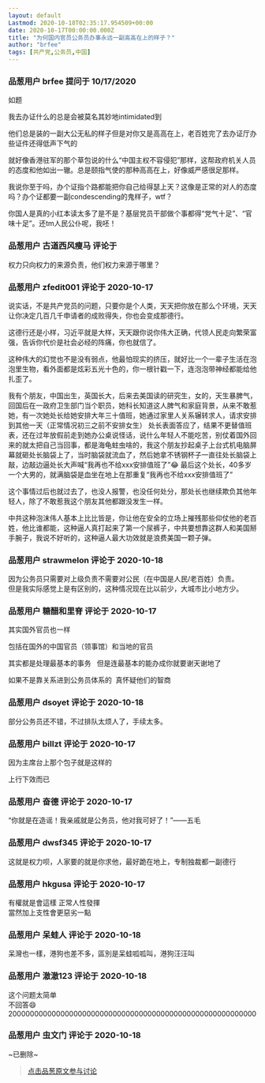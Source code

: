 ```yaml
---
layout: default
Lastmod: 2020-10-18T02:35:17.954509+00:00
date: 2020-10-17T00:00:00.000Z
title: "为何国内官员公务员办事永远一副高高在上的样子？"
author: "brfee"
tags: [共产党,公务员,中国]
---
```



### 品葱用户 **brfee** 提问于 10/17/2020
    
如题  
  
我去办证什么的总是会被莫名其妙地intimidated到   
  
他们总是装的一副大公无私的样子但是对你又是高高在上，老百姓完了去办证厅办些证件还得低声下气的  
  
就好像香港驻军的那个草包说的什么“中国主权不容侵犯”那样，这帮政府机关人员的态度和他如出一辙。总是颐指气使的那种高高在上，好像威严感很足那样。  
  
我说你至于吗，办个证指个路都能把你自己给得瑟上天？这像是正常的对人的态度吗？办个证都要一副condescending的鬼样子，wtf？  
  
你国人是真的小红本读太多了是不是？基层党员干部做个事都得“党气十足”、“官味十足”。还tm人民公仆呢，我呸！
    
                

### 品葱用户 **古道西风瘦马** 评论于 
        
权力只向权力的来源负责，他们权力来源于哪里？
        
                

### 品葱用户 **zfedit001** 评论于 2020-10-17
        
说实话，不是共产党员的问题，只要你是个人类，天天把你放在那么个环境，天天让你决定几百几千申请者的成败得失，你也会变成那德行。  
  
这德行还是小样，习近平就是大样，天天跟你说你伟大正确，代领人民走向繁荣富强，告诉你代价是社会必经的阵痛，你也就信了。  
  
这种伟大的幻觉也不是没有弱点，他最怕现实的挤压，就好比一个一辈子生活在泡泡里生物，看外面都是炫彩五光十色的，你一根针戳一下，连泡泡带神经都能给他扎歪了。  
  
我有个朋友，中国出生，英国长大，后来去美国读的研究生，女的，天生暴脾气，回国后在一政府卫生部门当个职员，她科长知道这人脾气和家庭背景，从来不敢惹她，有一次她处长给她安排大年三十值班，她通过家里人关系辗转求人，请求安排到其他一天（正常情况初三之前不安排女生） 处长表面答应了，结果不更替值班表，还在过年放假前走到她办公桌说怪话，说什么年轻人不能吃苦，别仗着国外回来的就太把自己当回事，都是海龟蛀虫啥的，我这个朋友抄起桌子上台式机电脑屏幕就砸处长脑袋上了，当时脑袋就流血了，然后她拿不锈钢杯子一直往处长脑袋上敲，边敲边逼处长大声喊“我再也不给xxx安排值班了”😂 最后这个处长，40多岁一个大男的，就满脑袋是血坐在地上在那重复“我再也不给xxx安排值班了”  
  
这个事情过后也就过去了，也没人报警，也没任何处分，那处长也继续欺负其他年轻人，除了不敢惹我这个朋友其他都跟没发生一样。  
  
中共这种泡沫伟人基本上比比皆是，你让他在安全的立场上摧残那些仰仗他的老百姓，他比谁都能，这种逼人真打起来了第一个尿裤子，中共要想靠这群人和美国掰手腕子，我说不好听的，这种逼人最大功效就是浪费美国一颗子弹。
        
                

### 品葱用户 **strawmelon** 评论于 2020-10-18
        
因为公务员只需要对上级负责不需要对公民（在中国是人民/老百姓）负责。  
但是我实际感觉上是有区别的，这种情况现在比以前少，大城市比小地方少。
        
                

### 品葱用户 **糖醋和里脊** 评论于 2020-10-17
        
其实国外官员也一样  
  
包括在国外的中国官员（领事馆）和当地的官员  
  
其实都是处理最基本的事务   但是连最基本的能办成你就要谢天谢地了  
  
如果不是靠关系进到公务员体系的  真怀疑他们的智商
        
                

### 品葱用户 **dsoyet** 评论于 2020-10-18
        
部分公务员还不错，不过排队太烦人了，手续太多。
        
                

### 品葱用户 **billzt** 评论于 2020-10-17
        
因为主席台上那个包子就是这样的  
  
上行下效而已
        
                

### 品葱用户 **奋德** 评论于 2020-10-17
        
“你就是在造谣！我亲戚就是公务员，他对我可好了！”——五毛
        
                

### 品葱用户 **dwsf345** 评论于 2020-10-17
        
这就是权力呗，人家要的就是你求他，最好跪在地上，专制独裁都一副德行
        
                

### 品葱用户 **hkgusa** 评论于 2020-10-17
        
有權就是會這樣 正常人性發揮  
當然加上支性會更惡劣一點
        
                

### 品葱用户 **呆蛙人** 评论于 2020-10-18
        
呆灣也一樣，港狗也差不多，區別是呆蛙呱呱叫，港狗汪汪叫
        
                

### 品葱用户 **澈澈123** 评论于 2020-10-18
        
这个问题太简单  
不回答😄  
200000000000000000000000000000000000000000000000000000000
        
                

### 品葱用户 **虫文门** 评论于 2020-10-18
        
~已删除~
        
                





> [点击品葱原文参与讨论](https://pincong.rocks/question/32347)

